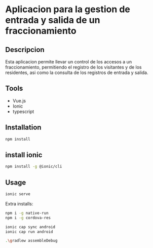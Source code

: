 # Aplicacion para la gestion de entrada y salida de un fraccionamiento

## Descripcion
Esta aplicacion permite llevar un control de los accesos a un fraccionamiento, permitiendo el registro de los visitantes y de los residentes, asi como la consulta de los registros de entrada y salida.

## Tools
- Vue.js
- Ionic
- typescript

## Installation
```bash
npm install
```

## install ionic
```bash
npm install -g @ionic/cli
```

## Usage
```bash
ionic serve
```


Extra installs: 
```bash
npm i -g native-run
npm i -g cordova-res

ionic cap sync android
ionic cap run android

.\gradlew assembleDebug